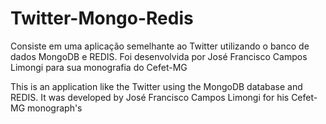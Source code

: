 Twitter-Mongo-Redis
===================
Consiste em uma aplicação semelhante ao Twitter utilizando o banco de dados MongoDB e REDIS.
Foi desenvolvida por José Francisco Campos Limongi para sua monografia do Cefet-MG

This is an application like the Twitter using the MongoDB database and REDIS. 
It was developed by José Francisco Campos Limongi for his Cefet-MG monograph's

